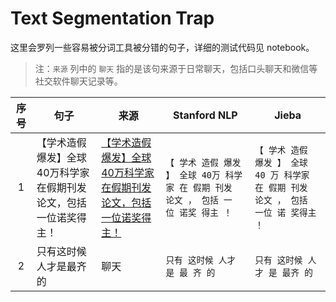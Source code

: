 # Text Segmentation Trap

这里会罗列一些容易被分词工具被分错的句子，详细的测试代码见 notebook。

> 注：`来源` 列中的 `聊天` 指的是该句来源于日常聊天，包括口头聊天和微信等社交软件聊天记录等。

| 序号| 句子| 来源 |Stanford NLP|Jieba|
| :---: | ---|---|---|---|
| 1| 【学术造假爆发】全球40万科学家在假期刊发论文，包括一位诺奖得主！| [【学术造假爆发】全球40万科学家在假期刊发论文，包括一位诺奖得主！](https://mp.weixin.qq.com/s/bu14L15wrBHZ32FNO6sWmA)|`【 学术 造假 爆发 】 全球 40万 科学家 在 假期 刊发 论文 ， 包括 一 位 诺奖 得主 ！`|`【 学术 造假 爆发 】 全球 40 万 科学家 在 假期 刊发 论文 ， 包括 一位 诺 奖得主 ！`|
| 2| 只有这时候人才是最齐的| 聊天|`只有 这时候 人才 是 最 齐 的`|`只有 这时候 人才 是 最齐 的`|
